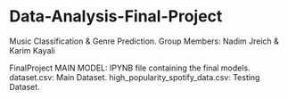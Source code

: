 # Data-Analysis-Final-Project
Music Classification &amp;  Genre Prediction.
Group Members: Nadim Jreich & Karim Kayali

FinalProject MAIN MODEL: IPYNB file containing the final models.
dataset.csv: Main Dataset.
high_popularity_spotify_data.csv: Testing Dataset.
